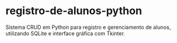 # registro-de-alunos-python
Sistema CRUD em Python para registro e gerenciamento de alunos, utilizando SQLite e interface gráfica com Tkinter.
